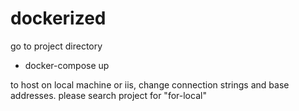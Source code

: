 # dockerized

go to project directory
- docker-compose up

to host on local machine or iis, change connection strings and base addresses.
please search project for "for-local"
